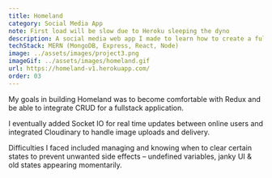 ```yaml
---
title: Homeland
category: Social Media App
note: First load will be slow due to Heroku sleeping the dyno
description: A social media web app I made to learn how to create a fullstack project.
techStack: MERN (MongoDB, Express, React, Node)
image: ../assets/images/project3.png
imageGif: ../assets/images/homeland.gif
url: https://homeland-v1.herokuapp.com/
order: 03
---
```


My goals in building Homeland was to become comfortable with Redux and be able to integrate CRUD for a fullstack application.

I eventually added Socket IO for real time updates between online users and integrated Cloudinary to handle image uploads and delivery.

Difficulties I faced included managing and knowing when to clear certain states to prevent unwanted side effects – undefined variables, janky UI & old states appearing momentarily.
